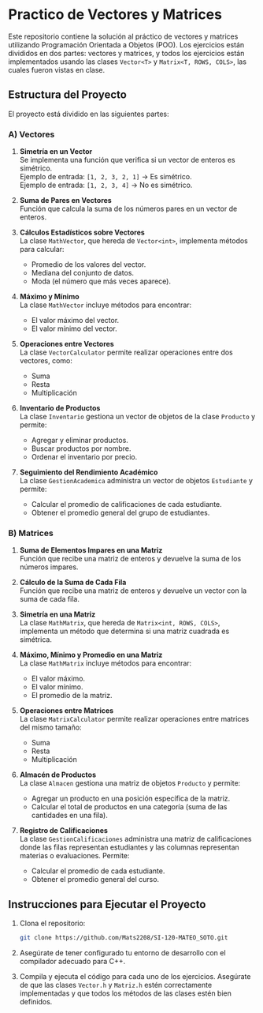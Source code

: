 # Practico de Vectores y Matrices

Este repositorio contiene la solución al práctico de vectores y matrices utilizando Programación Orientada a Objetos (POO). Los ejercicios están divididos en dos partes: vectores y matrices, y todos los ejercicios están implementados usando las clases `Vector<T>` y `Matrix<T, ROWS, COLS>`, las cuales fueron vistas en clase.

## Estructura del Proyecto

El proyecto está dividido en las siguientes partes:

### A) Vectores

1. **Simetría en un Vector**  
   Se implementa una función que verifica si un vector de enteros es simétrico.  
   Ejemplo de entrada: `[1, 2, 3, 2, 1]` → Es simétrico.  
   Ejemplo de entrada: `[1, 2, 3, 4]` → No es simétrico.

2. **Suma de Pares en Vectores**  
   Función que calcula la suma de los números pares en un vector de enteros.

3. **Cálculos Estadísticos sobre Vectores**  
   La clase `MathVector`, que hereda de `Vector<int>`, implementa métodos para calcular:
   - Promedio de los valores del vector.
   - Mediana del conjunto de datos.
   - Moda (el número que más veces aparece).

4. **Máximo y Mínimo**  
   La clase `MathVector` incluye métodos para encontrar:
   - El valor máximo del vector.
   - El valor mínimo del vector.

5. **Operaciones entre Vectores**  
   La clase `VectorCalculator` permite realizar operaciones entre dos vectores, como:
   - Suma
   - Resta
   - Multiplicación

6. **Inventario de Productos**  
   La clase `Inventario` gestiona un vector de objetos de la clase `Producto` y permite:
   - Agregar y eliminar productos.
   - Buscar productos por nombre.
   - Ordenar el inventario por precio.

7. **Seguimiento del Rendimiento Académico**  
   La clase `GestionAcademica` administra un vector de objetos `Estudiante` y permite:
   - Calcular el promedio de calificaciones de cada estudiante.
   - Obtener el promedio general del grupo de estudiantes.

### B) Matrices

1. **Suma de Elementos Impares en una Matriz**  
   Función que recibe una matriz de enteros y devuelve la suma de los números impares.

2. **Cálculo de la Suma de Cada Fila**  
   Función que recibe una matriz de enteros y devuelve un vector con la suma de cada fila.

3. **Simetría en una Matriz**  
   La clase `MathMatrix`, que hereda de `Matrix<int, ROWS, COLS>`, implementa un método que determina si una matriz cuadrada es simétrica.

4. **Máximo, Mínimo y Promedio en una Matriz**  
   La clase `MathMatrix` incluye métodos para encontrar:
   - El valor máximo.
   - El valor mínimo.
   - El promedio de la matriz.

5. **Operaciones entre Matrices**  
   La clase `MatrixCalculator` permite realizar operaciones entre matrices del mismo tamaño:
   - Suma
   - Resta
   - Multiplicación

6. **Almacén de Productos**  
   La clase `Almacen` gestiona una matriz de objetos `Producto` y permite:
   - Agregar un producto en una posición específica de la matriz.
   - Calcular el total de productos en una categoría (suma de las cantidades en una fila).

7. **Registro de Calificaciones**  
   La clase `GestionCalificaciones` administra una matriz de calificaciones donde las filas representan estudiantes y las columnas representan materias o evaluaciones. Permite:
   - Calcular el promedio de cada estudiante.
   - Obtener el promedio general del curso.

## Instrucciones para Ejecutar el Proyecto

1. Clona el repositorio:

    ```bash
    git clone https://github.com/Mats2208/SI-120-MATEO_SOTO.git
    ```

2. Asegúrate de tener configurado tu entorno de desarrollo con el compilador adecuado para C++.

3. Compila y ejecuta el código para cada uno de los ejercicios. Asegúrate de que las clases `Vector.h` y `Matriz.h` estén correctamente implementadas y que todos los métodos de las clases estén bien definidos.

